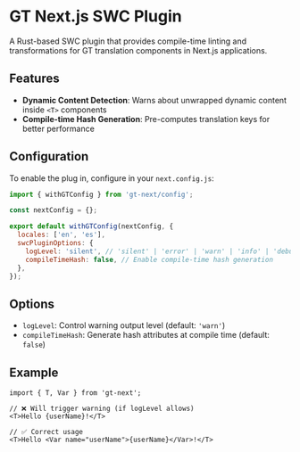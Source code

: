 # GT Next.js SWC Plugin

A Rust-based SWC plugin that provides compile-time linting and transformations for GT translation components in Next.js applications.

## Features

- **Dynamic Content Detection**: Warns about unwrapped dynamic content inside `<T>` components
- **Compile-time Hash Generation**: Pre-computes translation keys for better performance

## Configuration

To enable the plug in, configure in your `next.config.js`:

```javascript
import { withGTConfig } from 'gt-next/config';

const nextConfig = {};

export default withGTConfig(nextConfig, {
  locales: ['en', 'es'],
  swcPluginOptions: {
    logLevel: 'silent', // 'silent' | 'error' | 'warn' | 'info' | 'debug'
    compileTimeHash: false, // Enable compile-time hash generation
  },
});
```

## Options

- `logLevel`: Control warning output level (default: `'warn'`)
- `compileTimeHash`: Generate hash attributes at compile time (default: `false`)

## Example

```tsx
import { T, Var } from 'gt-next';

// ❌ Will trigger warning (if logLevel allows)
<T>Hello {userName}!</T>

// ✅ Correct usage
<T>Hello <Var name="userName">{userName}</Var>!</T>
```
